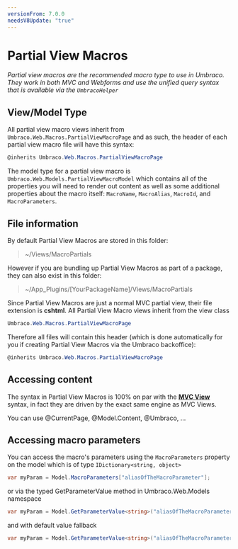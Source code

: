 ```yaml
---
versionFrom: 7.0.0
needsV8Update: "true"
---
```


# Partial View Macros

_Partial view macros are the recommended macro type to use in Umbraco. They work in both MVC and Webforms and use the unified query syntax that is available via the `UmbracoHelper`_

## View/Model Type

All partial view macro views inherit from `Umbraco.Web.Macros.PartialViewMacroPage` and as such, the header of each partial view macro file will have this syntax:

```csharp
@inherits Umbraco.Web.Macros.PartialViewMacroPage
```
	
The model type for a partial view macro is `Umbraco.Web.Models.PartialViewMacroModel` which contains all of the properties you will need to
render out content as well as some additional properties about the macro itself: `MacroName`, `MacroAlias`, `MacroId`, and `MacroParameters`. 

## File information

By default Partial View Macros are stored in this folder: 

> ~/Views/MacroPartials 

However if you are bundling up Partial View Macros as part of a package, they can also exist in this folder:

> ~/App_Plugins/[YourPackageName]/Views/MacroPartials

Since Partial View Macros are just a normal MVC partial view, their file extension is **cshtml**. All Partial View Macro views inherit from the view class

```csharp
Umbraco.Web.Macros.PartialViewMacroPage
```

Therefore all files will contain this header (which is done automatically for you if creating Partial View Macros via the Umbraco backoffice):

```csharp
@inherits Umbraco.Web.Macros.PartialViewMacroPage
```

## Accessing content

The syntax in Partial View Macros is 100% on par with the **[MVC View](../../Mvc/views.md)** syntax, in fact they are driven by the exact same engine as MVC Views.

You can use @CurrentPage, @Model.Content, @Umbraco, ...

## Accessing macro parameters

You can access the macro's parameters using the `MacroParameters` property on the model which is of type `IDictionary<string, object>`

```csharp
var myParam = Model.MacroParameters["aliasOfTheMacroParameter"];
```

or via the typed GetParameterValue method in Umbraco.Web.Models namespace

```csharp
var myParam = Model.GetParameterValue<string>("aliasOfTheMacroParameter");
```

and with default value fallback

```csharp
var myParam = Model.GetParameterValue<string>("aliasOfTheMacroParameter", "default value if parameter value has not been set");
```
